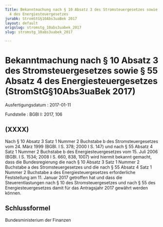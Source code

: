 ```yaml
---
Title: Bekanntmachung nach § 10 Absatz 3 des Stromsteuergesetzes sowie § 55 Absatz
  4 des Energiesteuergesetzes
jurabk: StromStG§10Abs3uaBek 2017
layout: default
origslug: stromstg_10abs3uabek_2017
slug: stromstg_10abs3uabek_2017

---
```


# Bekanntmachung nach § 10 Absatz 3 des Stromsteuergesetzes sowie § 55 Absatz 4 des Energiesteuergesetzes (StromStG§10Abs3uaBek 2017)

Ausfertigungsdatum
:   2017-01-11

Fundstelle
:   BGBl I: 2017, 106


## (XXXX)

Nach § 10 Absatz 3 Satz 1 Nummer 2 Buchstabe b des Stromsteuergesetzes
vom 24. März 1999 (BGBl. I S. 378; 2000 I S. 147) und nach § 55 Absatz
4 Satz 1 Nummer 2 Buchstabe b des Energiesteuergesetzes vom 15. Juli
2006 (BGBl. I S. 1534; 2008 I S. 660, 838, 1007) wird hiermit bekannt
gemacht, dass die Bundesregierung die nach § 10 Absatz 3 Satz 1 Nummer
2 Buchstabe a des Stromsteuergesetzes und die nach § 55 Absatz 4 Satz
1 Nummer 2 Buchstabe a des Energiesteuergesetzes erforderliche
Feststellung am 11. Januar 2017 getroffen hat und dass die
Steuerentlastungen nach § 10 des Stromsteuergesetzes und nach § 55 des
Energiesteuergesetzes damit für das Antragsjahr 2017 gewährt werden
können.


## Schlussformel

Bundesministerium der Finanzen

